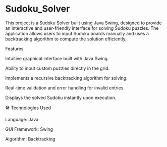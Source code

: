 # Sudoku_Solver
This project is a Sudoku Solver built using Java Swing, designed to provide an interactive and user-friendly interface for solving Sudoku puzzles. The application allows users to input Sudoku boards manually and uses a backtracking algorithm to compute the solution efficiently.

Features

Intuitive graphical interface built with Java Swing.

Ability to input custom puzzles directly in the grid.

Implements a recursive backtracking algorithm for solving.

Real-time validation and error handling for invalid entries.

Displays the solved Sudoku instantly upon execution.

🛠️ Technologies Used

Language: Java

GUI Framework: Swing

Algorithm: Backtracking
